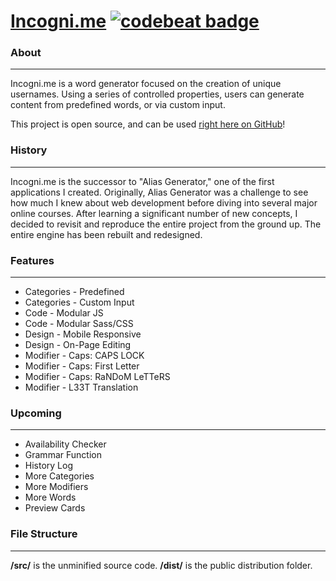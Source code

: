# [Incogni.me](https://mdawsondev.github.io/incogni.me/src/index.html) [![codebeat badge](https://codebeat.co/badges/5c97894c-08e6-4d53-9945-da77f49dde4f)](https://codebeat.co/projects/github-com-mdawsondev-alias-generator-master)

### About
------
Incogni.me is a word generator focused on the creation of unique usernames. Using a series of controlled properties, users can generate content from predefined words, or via custom input.

This project is open source, and can be used [right here on GitHub](https://mdawsondev.github.io/incogni.me/src/index.html)!

### History
------
Incogni.me is the successor to "Alias Generator," one of the first applications I created. Originally, Alias Generator was a challenge to see how much I knew about web development before diving into several major online courses. After learning a significant number of new concepts, I decided to revisit and reproduce the entire project from the ground up. The entire engine has been rebuilt and redesigned.

### Features
------
* Categories - Predefined
* Categories - Custom Input
* Code - Modular JS
* Code - Modular Sass/CSS
* Design - Mobile Responsive
* Design - On-Page Editing
* Modifier - Caps: CAPS LOCK
* Modifier - Caps: First Letter
* Modifier - Caps: RaNDoM LeTTeRS
* Modifier - L33T Translation

### Upcoming
------
* Availability Checker
* Grammar Function
* History Log
* More Categories
* More Modifiers
* More Words
* Preview Cards

### File Structure
------
**/src/** is the unminified source code.
**/dist/** is the public distribution folder.